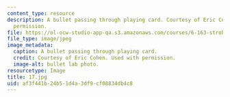 ```yaml
---
content_type: resource
description: A bullet passing through playing card. Courtesy of Eric Cohen. Used with
  permission.
file: https://ol-ocw-studio-app-qa.s3.amazonaws.com/courses/6-163-strobe-project-laboratory-fall-2005/af3f441b24b51d4a3df9cf08834db4c8_17.jpg
file_type: image/jpeg
image_metadata:
  caption: A bullet passing through playing card.
  credit: Courtesy of Eric Cohen. Used with permission.
  image-alt: bullet lab photo.
resourcetype: Image
title: 17.jpg
uid: af3f441b-24b5-1d4a-3df9-cf08834db4c8
---
```

